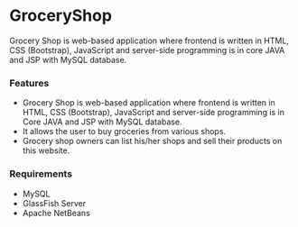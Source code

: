 # GroceryShop
Grocery Shop is web-based application where frontend is written in HTML, CSS (Bootstrap), JavaScript and server-side programming is in core JAVA and JSP with MySQL database.

### Features
- Grocery Shop is web-based application where frontend is written in HTML, CSS (Bootstrap), JavaScript and server-side programming is in Core JAVA and JSP with MySQL database.
- It allows the user to buy groceries from various shops.
- Grocery shop owners can list his/her shops and sell their products on this website.

### Requirements
- MySQL
- GlassFish Server
- Apache NetBeans
